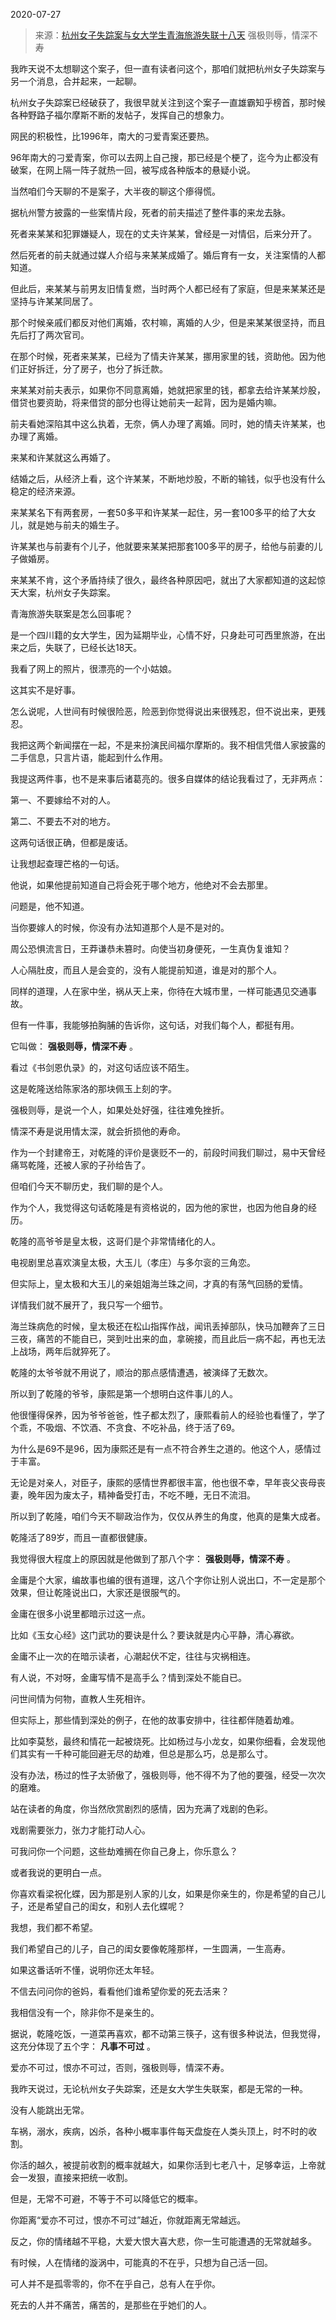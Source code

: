 2020-07-27

> 来源：[杭州女子失踪案与女大学生青海旅游失联十八天](http://mp.weixin.qq.com/s?__biz=MzU0MjYwNDU2Mw==&mid=2247491086&idx=1&sn=20528e3d4cd8eafbce6e119b044ab0ca&chksm=fb197272cc6efb64da526973c24730432065f80c839234dac462250bdfe872a21a9f3a10715d&scene=27#wechat_redirect)
> 强极则辱，情深不寿

我昨天说不太想聊这个案子，但一直有读者问这个，那咱们就把杭州女子失踪案与另一个消息，合并起来，一起聊。

  

杭州女子失踪案已经破获了，我很早就关注到这个案子一直雄霸知乎榜首，那时候各种野路子福尔摩斯不断的发帖子，发挥自己的想象力。

  

网民的积极性，比1996年，南大的刁爱青案还要热。

  

96年南大的刁爱青案，你可以去网上自己搜，那已经是个梗了，迄今为止都没有破案，在网上隔一阵子就热一回，被写成各种版本的悬疑小说。

  

当然咱们今天聊的不是案子，大半夜的聊这个瘆得慌。

  

据杭州警方披露的一些案情片段，死者的前夫描述了整件事的来龙去脉。

  

死者来某某和犯罪嫌疑人，现在的丈夫许某某，曾经是一对情侣，后来分开了。

  

然后死者的前夫就通过媒人介绍与来某某成婚了。婚后育有一女，关注案情的人都知道。

  

但此后，来某某与前男友旧情复燃，当时两个人都已经有了家庭，但是来某某还是坚持与许某某同居了。

  

那个时候亲戚们都反对他们离婚，农村嘛，离婚的人少，但是来某某很坚持，而且先后打了两次官司。

  

在那个时候，死者来某某，已经为了情夫许某某，挪用家里的钱，资助他。因为他们正好拆迁，分了房子，也分了拆迁款。

  

来某某对前夫表示，如果你不同意离婚，她就把家里的钱，都拿去给许某某炒股，借贷也要资助，将来借贷的部分也得让她前夫一起背，因为是婚内嘛。

  

前夫看她深陷其中这么执着，无奈，俩人办理了离婚。同时，她的情夫许某某，也办理了离婚。

  

来某和许某就这么再婚了。

  

结婚之后，从经济上看，这个许某某，不断地炒股，不断的输钱，似乎也没有什么稳定的经济来源。

  

来某某名下有两套房，一套50多平和许某某一起住，另一套100多平的给了大女儿，就是她与前夫的婚生子。

  

许某某也与前妻有个儿子，他就要来某某把那套100多平的房子，给他与前妻的儿子做婚房。

  

来某某不肯，这个矛盾持续了很久，最终各种原因吧，就出了大家都知道的这起惊天大案，杭州女子失踪案。

  

青海旅游失联案是怎么回事呢？

  

是一个四川籍的女大学生，因为延期毕业，心情不好，只身赴可可西里旅游，在出来之后，失联了，已经长达18天。

  

我看了网上的照片，很漂亮的一个小姑娘。

  

这其实不是好事。

  

怎么说呢，人世间有时候很险恶，险恶到你觉得说出来很残忍，但不说出来，更残忍。

  

我把这两个新闻摆在一起，不是来扮演民间福尔摩斯的。我不相信凭借人家披露的二手信息，只言片语，能起到什么作用。

  

我提这两件事，也不是来事后诸葛亮的。很多自媒体的结论我看过了，无非两点：

  

第一、不要嫁给不对的人。

第二、不要去不对的地方。

  

这两句话很正确，但都是废话。

  

让我想起查理芒格的一句话。

  

他说，如果他提前知道自己将会死于哪个地方，他绝对不会去那里。

  

问题是，他不知道。

  

当你要嫁人的时候，你没有办法知道那个人是不是对的。

  

周公恐惧流言日，王莽谦恭未篡时。向使当初身便死，一生真伪复谁知？

  

人心隔肚皮，而且人是会变的，没有人能提前知道，谁是对的那个人。

  

同样的道理，人在家中坐，祸从天上来，你待在大城市里，一样可能遇见交通事故。  

  

但有一件事，我能够拍胸脯的告诉你，这句话，对我们每个人，都挺有用。

  

它叫做： **强极则辱，情深不寿** 。

  

看过《书剑恩仇录》的，对这句话应该不陌生。

  

这是乾隆送给陈家洛的那块佩玉上刻的字。

  

强极则辱，是说一个人，如果处处好强，往往难免挫折。

  

情深不寿是说用情太深，就会折损他的寿命。  

  

作为一个封建帝王，对乾隆的评价是褒贬不一的，前段时间我们聊过，易中天曾经痛骂乾隆，还被人家的子孙给告了。

  

但咱们今天不聊历史，我们聊的是个人。

  

作为个人，我觉得这句话乾隆是有资格说的，因为他的家世，也因为他自身的经历。

  

乾隆的高爷爷是皇太极，这哥们是个非常情绪化的人。

  

电视剧里总喜欢演皇太极，大玉儿（孝庄）与多尔衮的三角恋。

  

但实际上，皇太极和大玉儿的亲姐姐海兰珠之间，才真的有荡气回肠的爱情。

  

详情我们就不展开了，我只写一个细节。

  

海兰珠病危的时候，皇太极还在松山指挥作战，闻讯丢掉部队，快马加鞭奔了三日三夜，痛苦的不能自已，哭到吐出来的血，拿碗接，而且此后一病不起，再也无法上战场，两年后就猝死了。

  

乾隆的太爷爷就不用说了，顺治的那点感情遭遇，被演绎了无数次。

  

所以到了乾隆的爷爷，康熙是第一个想明白这件事儿的人。

  

他很懂得保养，因为爷爷爸爸，性子都太烈了，康熙看前人的经验也看懂了，学了个乖，不吸烟、不饮酒、不贪食、不吃补品，终于活了69。

  

为什么是69不是96，因为康熙还是有一点不符合养生之道的。他这个人，感情过于丰富。

  

无论是对亲人，对臣子，康熙的感情世界都很丰富，他也很不幸，早年丧父丧母丧妻，晚年因为废太子，精神备受打击，不吃不睡，无日不流泪。

  

所以到了乾隆，咱们今天不聊政治作为，仅仅从养生的角度，他真的是集大成者。

  

乾隆活了89岁，而且一直都很健康。

  

我觉得很大程度上的原因就是他做到了那八个字： **强极则辱，情深不寿** 。

  

金庸是个大家，编故事也编的很有道理，这八个字你让别人说出口，不一定是那个效果，但让乾隆说出口，大家还是很服气的。

  

金庸在很多小说里都暗示过这一点。

  

比如《玉女心经》这门武功的要诀是什么？要诀就是内心平静，清心寡欲。

  

金庸不止一次的在暗示读者，心潮起伏不定，往往与灾祸相连。

  

有人说，不对呀，金庸写情不是高手么？情到深处不能自已。

  

问世间情为何物，直教人生死相许。

  

但实际上，那些情到深处的例子，在他的故事安排中，往往都伴随着劫难。

  

比如李莫愁，最终和情花一起被烧死。比如杨过与小龙女，如果你细看，会发现他们其实有一千种可能回避无尽的劫难，但总是那么巧，总是那么寸。

  

没有办法，杨过的性子太骄傲了，强极则辱，他不得不为了他的要强，经受一次次的磨难。

  

站在读者的角度，你当然欣赏剧烈的感情，因为充满了戏剧的色彩。

  

戏剧需要张力，张力才能打动人心。

  

可我问你一个问题，这些劫难搁在你自己身上，你乐意么？

  

或者我说的更明白一点。

  

你喜欢看梁祝化蝶，因为那是别人家的儿女，如果是你亲生的，你是希望的自己儿子，还是希望自己的闺女，和别人去化蝶呢？

  

我想，我们都不希望。

  

我们希望自己的儿子，自己的闺女要像乾隆那样，一生圆满，一生高寿。

  

如果这番话听不懂，说明你还太年轻。

  

不信去问问你的爸妈，看看他们谁希望你爱的死去活来？

  

我相信没有一个，除非你不是亲生的。

  

据说，乾隆吃饭，一道菜再喜欢，都不动第三筷子，这有很多种说法，但我觉得，这充分体现了五个字： **凡事不可过** 。

  

爱亦不可过，恨亦不可过，否则，强极则辱，情深不寿。

  

我昨天说过，无论杭州女子失踪案，还是女大学生失联案，都是无常的一种。

  

没有人能跳出无常。

  

车祸，溺水，疾病，凶杀，各种小概率事件每天盘旋在人类头顶上，时不时的收割。

  

你活的越久，被提前收割的概率就越大，如果你活到七老八十，足够幸运，上帝就会一发狠，直接来把统一收割。

  

但是，无常不可避，不等于不可以降低它的概率。

  

你距离“爱亦不可过，恨亦不可过”越近，你就距离无常越远。

  

反之，你的情绪越不平稳，大爱大恨大喜大悲，你一生可能遭遇的无常就越多。

  

有时候，人在情绪的漩涡中，可能真的不在乎，只想为自己活一回。

  

可人并不是孤零零的，你不在乎自己，总有人在乎你。

  

死去的人并不痛苦，痛苦的，是那些在乎她们的人。

